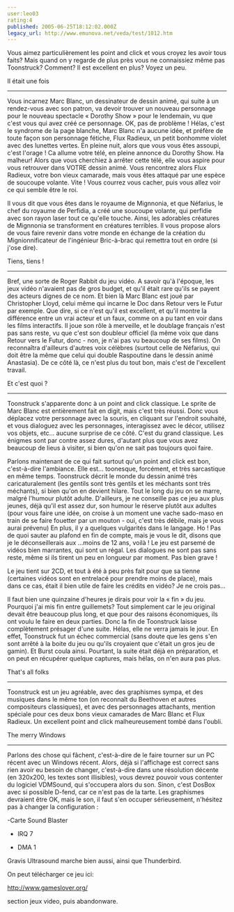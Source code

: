 ```yaml
---
user:leo03
rating:4
published: 2005-06-25T18:12:02.000Z
legacy_url: http://www.emunova.net/veda/test/1012.htm
---
```

Vous aimez particulièrement les point and click et vous croyez les avoir tous faits? Mais quand on y regarde de plus près vous ne connaissiez même pas Toonstruck? Comment? Il est excellent en plus? Voyez un peu.  

  

Il était une fois  

-------------------  

Vous incarnez Marc Blanc, un dessinateur de dessin animé, qui suite à un rendez-vous avec son patron, va devoir trouver un nouveau personnage pour le nouveau spectacle « Dorothy Show » pour le lendemain, vu que c'est vous qui avez créé ce personnage. OK, pas de problème ! Hélas, c'est le syndrome de la page blanche, Marc Blanc n'a aucune idée, et préfère de toute façon son personnage fétiche, Flux Radieux, un petit bonhomme violet avec des lunettes vertes. En pleine nuit, alors que vous vous êtes assoupi, c'est l'orage ! Ca allume votre télé, en pleine annonce du Dorothy Show. Ha malheur! Alors que vous cherchiez à arrêter cette télé, elle vous aspire pour vous retrouver dans VOTRE dessin animé. Vous rencontrez alors Flux Radieux, votre bon vieux camarade, mais vous êtes attaqué par une espèce de soucoupe volante. Vite ! Vous courrez vous cacher, puis vous allez voir ce qui semble être le roi.  

  

Il vous dit que vous êtes dans le royaume de Mignnonia, et que Néfarius, le chef du royaume de Perfidia, a créé une soucoupe volante, qui perfidie avec son rayon laser tout ce qu'elle touche. Ainsi, les adorables créatures de Mignnonia se transforment en créatures terribles. Il vous propose alors de vous faire revenir dans votre monde en échange de la création du Mignionnificateur de l'ingénieur Bric-à-brac qui remettra tout en ordre (si j'ose dire).  

  

Tiens, tiens !  

---------------  

Bref, une sorte de Roger Rabbit du jeu vidéo. A savoir qu'à l'époque, les jeux vidéo n'avaient pas de gros budget, et qu'il était rare qu'ils se payent des acteurs dignes de ce nom. Et bien là Marc Blanc est joué par Christopher Lloyd, celui même qui incarne le Doc dans Retour vers le Futur par exemple. Que dire, si ce n'est qu'il est excellent, et qu'il montre la différence entre un vrai acteur et un faux, comme on a pu tant en voir dans les films interactifs. Il joue son rôle à merveille, et le doublage français n'est pas sans reste, vu que c'est son doubleur officiel (la même voix que dans Retour vers le Futur, donc - non, je n'ai pas vu beaucoup de ses films). On reconnaîtra d'ailleurs d'autres voix célèbres (surtout celle de Néfarius, qui doit être la même que celui qui double Raspoutine dans le dessin animé Anastasia). De ce côté là, ce n'est plus du tout bon, mais c'est de l'excellent travail.  

  

Et c'est quoi ?  

-----------------  

Toonstruck s'apparente donc à un point and click classique. Le sprite de Marc Blanc est entièrement fait en digit, mais c'est très réussi. Donc vous déplacez votre personnage avec la souris, en cliquant sur l'endroit souhaité, et vous dialoguez avec les personnages, interagissez avec le décor, utilisez vos objets, etc... aucune surprise de ce côté. C'est du grand classique. Les énigmes sont par contre assez dures, d'autant plus que vous avez beaucoup de lieus à visiter, si bien qu'on ne sait pas toujours quoi faire.  

  

Parlons maintenant de ce qui fait surtout qu'un point and click est bon, c'est-à-dire l'ambiance. Elle est... toonesque, forcément, et très sarcastique en même temps. Toonstruck décrit le monde du dessin animé très caricaturalement (les gentils sont très gentils et les méchants sont très méchants), si bien qu'on en devient hilare. Tout le long du jeu on se marre, malgré l'humour plutôt adulte. D'ailleurs, je ne conseille pas ce jeu aux plus jeunes, déjà qu'il est assez dur, son humour le réserve plutôt aux adultes (pour vous faire une idée, on croise à un moment une vache sado-maso en train de se faire fouetter par un mouton - oui, c'est très débile, mais je vous aurai prévenu) En plus, il y a quelques vulgarités dans le langage. Ho ! Pas de quoi sauter au plafond en fin de compte, mais je vous le dit, disons que je le déconseillerais aux ...moins de 12 ans, voilà ! Le jeu est parsemé de vidéos bien marrantes, qui sont un régal. Les dialogues ne sont pas sans reste, même si ils tirent un peu en longueur par moment. Pas bien grave !  

  

Le jeu tient sur 2CD, et tout à été à peu près fait pour que sa tienne (certaines vidéos sont en entrelacé pour prendre moins de place), mais dans ce cas, était il bien utile de faire les crédits en vidéo? Je ne crois pas...  

  

Il faut bien une quinzaine d'heures je dirais pour voir la « fin » du jeu. Pourquoi j'ai mis fin entre guillemets? Tout simplement car le jeu original devait être beaucoup plus long, et que pour des raisons économiques, ils ont voulu le faire en deux parties. Donc la fin de Toonstruck laisse complètement présager d'une suite. Hélas, elle ne verra jamais le jour. En effet, Toonstruck fut un échec commercial (sans doute que les gens s'en sont arrêté à la boite du jeu ou qu'ils croyaient que c'était un gros jeu de gamin). Et Burst coula ainsi. Pourtant, la suite était déjà en préparation, et on peut en récupérer quelque captures, mais hélas, on n'en aura pas plus.  

  

That's all folks  

-------------------  

Toonstruck est un jeu agréable, avec des graphismes sympa, et des musiques dans le même ton (on reconnaît du Beethoven et autres compositeurs classiques), et avec des personnages attachants, mention spéciale pour ces deux bons vieux camarades de Marc Blanc et Flux Radieux. Un excellent point and click malheureusement tombé dans l'oubli.  

  

The merry Windows  

-------------------------  

Parlons des chose qui fâchent, c'est-à-dire de le faire tourner sur un PC récent avec un Windows récent. Alors, déjà si l'affichage est correct sans rien avoir eu besoin de changer, c'est-à-dire dans une résolution décente (en 320x200, les textes sont illisibles), vous devrez pouvoir vous contenter du logiciel VDMSound, qui s'occupera alors du son. Sinon, c'est DosBox avec si possible D-fend, car ce n'est pas de la tarte. Les graphismes devraient être OK, mais le son, il faut s'en occuper sérieusement, n'hésitez pas à changer la configuration :  

-Carte Sound Blaster  

- IRQ 7  

- DMA 1  

  

Gravis Ultrasound marche bien aussi, ainsi que Thunderbird.  

  

On peut télécharger ce jeu ici:  

http://www.gameslover.org/  

section jeux video, puis abandonware.
